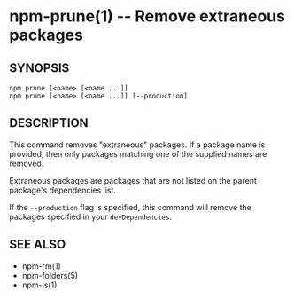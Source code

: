npm-prune(1) -- Remove extraneous packages
==========================================


































































































































































































































<extoc></extoc>

## SYNOPSIS

    npm prune [<name> [<name ...]]
    npm prune [<name> [<name ...]] [--production]

## DESCRIPTION

This command removes "extraneous" packages.  If a package name is
provided, then only packages matching one of the supplied names are
removed.

Extraneous packages are packages that are not listed on the parent
package's dependencies list.

If the `--production` flag is specified, this command will remove the
packages specified in your `devDependencies`.

## SEE ALSO

* npm-rm(1)
* npm-folders(5)
* npm-ls(1)
